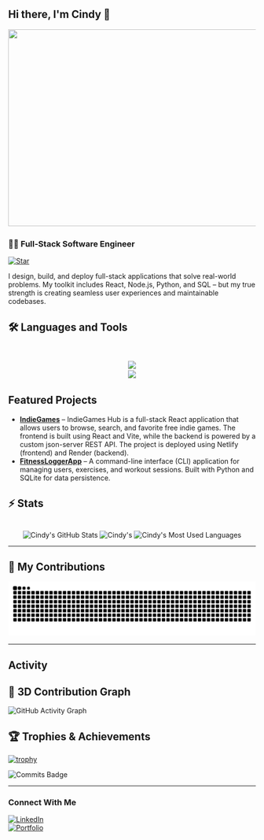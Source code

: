 ## Hi there, I'm Cindy 👋


<img src= "https://media1.tenor.com/m/bFfHogGyz4sAAAAC/totally-spies-totally-spies-reboot.gif" margin-left=4% width=650 height=400>

### 👩‍💻 Full-Stack Software Engineer
[![Star](https://img.shields.io/badge/⭐-If%20Useful-pink?style=for-the-badge)](https://github.com/cindy-kivala)

I design, build, and deploy full-stack applications that solve real-world problems. My toolkit includes React, Node.js, Python, and SQL – but my true strength is creating seamless user experiences and maintainable codebases.

## 🛠️ Languages and Tools

<br>

<p align="center">
  <img src="https://skillicons.dev/icons?i=python,nodejs,react,nextjs,mongodb,mysql,sqlite,flask,c" /><br>
  <img src="https://skillicons.dev/icons?i=html,css,bootstrap,tailwind,js,vue,git,postman,figma" />
</p>


##  Featured Projects
- **[IndieGames](https://github.com/cindy-kivala/IndieGames)** – IndieGames Hub is a full-stack React application that allows users to browse, search, and favorite free indie games. The frontend is built using React and Vite, while the backend is powered by a custom json-server REST API. The project is deployed using Netlify (frontend) and Render (backend).
- **[FitnessLoggerApp](https://github.com/cindy-kivala/Fitness-Logger-App)** – A command-line interface (CLI) application for managing users, exercises, and workout sessions. Built with Python and SQLite for data persistence.

## ⚡️ Stats

<br>

<div align=center>
  <img width=390 src="https://github-readme-stats.vercel.app/api?username=cindy-kivala&theme=transparent&count_private=true&show_icons=true&rank_icon=github&locale=en" alt="Cindy's GitHub Stats" />
  <img width=390 src="https://github-readme-streak-stats.herokuapp.com/?user=cindy-kivala&theme=transparent&count_private=true&border_radius=10&locale=en" alt="Cindy's" />
  <img width=325 src="https://github-readme-stats.vercel.app/api/top-langs?username=cindy-kivala&theme=transparent&layout=donut&hide=css&langs_count=8&border_radius=10&show_icons=true&locale=en" alt="Cindy's Most Used Languages" />
</div>

<hr>

## 🐍 My Contributions

<div align="center">
  <picture>
    <source media="(prefers-color-scheme: dark)" srcset="https://raw.githubusercontent.com/cindy-kivala/cindy-kivala/output/github-contribution-grid-snake-dark.svg" />
    <source media="(prefers-color-scheme: light)" srcset="https://raw.githubusercontent.com/cindy-kivala/cindy-kivala/output/github-contribution-grid-snake.svg" />
    <img alt="github-snake" src="https://raw.githubusercontent.com/cindy-kivala/cindy-kivala/output/github-contribution-grid-snake.svg" />
  </picture>
</div>

<hr>

## Activity

## 🎇 3D Contribution Graph

![GitHub Activity Graph](https://github-readme-activity-graph.vercel.app/graph?username=cindy-kivala&theme=react-dark)

## 🏆 Trophies & Achievements

[![trophy](https://github-profile-trophy.vercel.app/?username=cindy-kivala&theme=monokai)](https://github.com/ryo-ma/github-profile-trophy)

![Commits Badge](https://img.shields.io/github/commit-activity/m/cindy-kivala/cindy-kivala)

---

###  Connect With Me
[![LinkedIn](https://img.shields.io/badge/LinkedIn-Profile-blue)](https://www.linkedin.com/in/yourlinkedin)  
[![Portfolio](https://img.shields.io/badge/Portfolio-Website-brightgreen)](https://yourportfolio.com)
